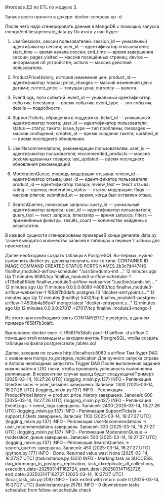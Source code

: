 Итоговое ДЗ по ETL по модулю 3.

Запуск всего нужного в докере:
docker-compose up -d

После чего надо сгенерировать данные в MongoDB с помощью запуска mongo/entities/generate_data.py
По итогу у нас будет:
1. UserSessions, сессии пользователей:
session_id — уникальный идентификатор сессии;
user_id — идентификатор пользователя;
start_time — время начала сессии;
end_time — время завершения сессии;
pages_visited — массив посещённых страниц;
device — информация об устройстве;
actions — массив действий пользователя.

2. ProductPriceHistory, история изменения цен:
product_id — идентификатор товара;
price_changes — массив изменений цен с датами;
current_price — текущая цена;
currency — валюта.

3. EventLogs, логи событий:
event_id — уникальный идентификатор события;
timestamp — время события;
event_type — тип события;
details — подробности.

 4. SupportTickets, обращения в поддержку:
ticket_id — уникальный идентификатор тикета;
user_id — идентификатор пользователя;
status — статус тикета;
issue_type — тип проблемы;
messages — массив сообщений;
created_at — время создания тикета;
updated_at — время последнего обновления.

5. UserRecommendations, рекомендации пользователям:
user_id — идентификатор пользователя;
recommended_products — массив рекомендованных товаров;
last_updated — время последнего обновления рекомендаций.

6. ModerationQueue, очередь модерации отзывов:
review_id — идентификатор отзыва;
user_id — идентификатор пользователя;
product_id — идентификатор товара;
review_text — текст отзыва;
rating — оценка;
moderation_status — статус модерации;
flags — массив флагов;
submitted_at — время, когда был оставлен отзыв.

7. SearchQueries, поисковые запросы:
query_id — уникальный идентификатор запроса;
user_id — идентификатор пользователя;
query_text — текст запроса;
timestamp — время запроса;
filters — применённые фильтры;
results_count — количество найденных результатов.



В каждой сущности сгенерированы примеры(В конце generate_data.py также выводится количество записей в таблицах и первые 2 записи для просмотра)




Далее необходимо создать таблицы в PostgreSQL
Во-первых, нужно выполнить docker ps, должны получить что-то типа:
CONTAINER ID   IMAGE                               COMMAND                  CREATED          STATUS                    PORTS                      NAMES
2b3c7d4474f6   finalhw_module3-airflow-scheduler   "/usr/bin/dumb-init …"   12 minutes ago   Up 11 minutes             8080/tcp                   finalhw_module3-airflow-scheduler-1
c179e8a854de   finalhw_module3-airflow-webserver   "/usr/bin/dumb-init …"   12 minutes ago   Up 11 minutes             0.0.0.0:8080->8080/tcp     finalhw_module3-airflow-webserver-1
f858f7b3dafc   postgres:13                         "docker-entrypoint.s…"   12 minutes ago   Up 12 minutes (healthy)   5432/tcp                   finalhw_module3-postgres-airflow-1
450bb4a56e47   mongo:latest                        "docker-entrypoint.s…"   12 minutes ago   Up 12 minutes             0.0.0.0:27017->27017/tcp   finalhw_module3-mongo-1

Из этого нам необходимо взять CONTAINER ID у postgres, в данном примере f858f7b3dafc.

Выполняем: docker exec -it f858f7b3dafc psql -U airflow -d airflow
С помощью этой команды мы заходим внутрь PostgreSQL, чтобы создать таблицы из файла postgre/create_tables.sql


Далее, заходим по ссылке http://localhost:8080 в airflow
Там будет DAG с названием mongo_to_postgres_replication
Для ручного запуска справа в Actions необходимо запустить Trigger DAG
После выполнения задания можно зайти в LOG таски, чтобы проверить успешность выполнения репликации. В корректном случае вывод будет следующим(Пример):
[2025-03-14, 16:27:26 UTC] {logging_mixin.py:137} INFO - Репликация UserSessions -> user_sessions завершена. Записей: 1300
[2025-03-14, 16:27:26 UTC] {logging_mixin.py:137} INFO - Репликация ProductPriceHistory -> product_price_history завершена. Записей: 600
[2025-03-14, 16:27:26 UTC] {logging_mixin.py:137} INFO - Репликация EventLogs -> event_logs завершена. Записей: 2400
[2025-03-14, 16:27:26 UTC] {logging_mixin.py:137} INFO - Репликация SupportTickets -> support_tickets завершена. Записей: 1100
[2025-03-14, 16:27:27 UTC] {logging_mixin.py:137} INFO - Репликация UserRecommendations -> user_recommendations завершена. Записей: 330
[2025-03-14, 16:27:27 UTC] {logging_mixin.py:137} INFO - Репликация ModerationQueue -> moderation_queue завершена. Записей: 500
[2025-03-14, 16:27:27 UTC] {logging_mixin.py:137} INFO - Репликация SearchQueries -> search_queries завершена. Записей: 450
[2025-03-14, 16:27:27 UTC] {python.py:177} INFO - Done. Returned value was: None
[2025-03-14, 16:27:27 UTC] {taskinstance.py:1323} INFO - Marking task as SUCCESS. dag_id=mongo_to_postgres_replication, task_id=replicate_all_collections, execution_date=20250314T162724, start_date=20250314T162726, end_date=20250314T162727
[2025-03-14, 16:27:27 UTC] {local_task_job.py:208} INFO - Task exited with return code 0
[2025-03-14, 16:27:27 UTC] {taskinstance.py:2578} INFO - 0 downstream tasks scheduled from follow-on schedule check
